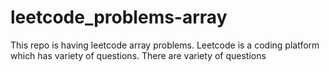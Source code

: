 # leetcode_problems-array
This repo is having leetcode array problems.
Leetcode is a coding platform which has variety of questions.
There are variety of questions


